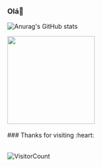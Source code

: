 ### Olá👋



![Anurag's GitHub stats](https://github-readme-stats.vercel.app/api?username=vssoares&show_icons=true&theme=radical)

<div>
  <img align="center" height="200em" src="https://github-readme-stats.vercel.app/api/top-langs/?username=vssoares&langs_count=8&layout=compact&card_width=100%&theme=dark">

</div>
<br>
### Thanks for visiting :heart:
<br>
<br>

![VisitorCount](https://profile-counter.glitch.me/vssoares/count.svg)
